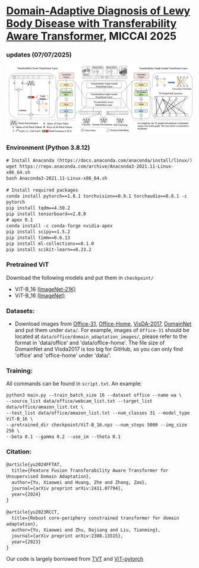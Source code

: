 # [Domain-Adaptive Diagnosis of Lewy Body Disease with Transferability Aware Transformer](https://arxiv.org/pdf/2411.07794), MICCAI 2025

### updates (07/07/2025)
<!--  Add the environment requirements to reproduce the results.  --> 

<p align="left"> 
<img width="800" src="https://github.com/Shawey94/FFTAT/blob/main/image.png">
</p>

### Environment (Python 3.8.12)
```
# Install Anaconda (https://docs.anaconda.com/anaconda/install/linux/)
wget https://repo.anaconda.com/archive/Anaconda3-2021.11-Linux-x86_64.sh
bash Anaconda3-2021.11-Linux-x86_64.sh

# Install required packages
conda install pytorch==1.8.1 torchvision==0.9.1 torchaudio==0.8.1 -c pytorch
pip install tqdm==4.50.2
pip install tensorboard==2.8.0
# apex 0.1
conda install -c conda-forge nvidia-apex
pip install scipy==1.5.2
pip install timm==0.6.13
pip install ml-collections==0.1.0
pip install scikit-learn==0.23.2
```

### Pretrained ViT
Download the following models and put them in `checkpoint/`
- ViT-B_16 [(ImageNet-21K)](https://storage.cloud.google.com/vit_models/imagenet21k/ViT-B_16.npz?_ga=2.49067683.-40935391.1637977007)
- ViT-B_16 [(ImageNet)](https://console.cloud.google.com/storage/browser/_details/vit_models/sam/ViT-B_16.npz;tab=live_object)


<!-- 
TVT with ViT-B_16 (ImageNet-21K) performs a little bit better than TVT with ViT-B_16 (ImageNet):
<p align="left"> 
<img width="500" src="https://github.com/uta-smile/TVT/blob/main/ImageNet_vs_ImageNet21K.png">
</p>
 --> 

### Datasets:

- Download images from [Office-31](https://drive.google.com/file/d/0B4IapRTv9pJ1WGZVd1VDMmhwdlE/view?resourcekey=0-gNMHVtZfRAyO_t2_WrOunA), [Office-Home](https://drive.google.com/file/d/0B81rNlvomiwed0V1YUxQdC1uOTg/view?resourcekey=0-2SNWq0CDAuWOBRRBL7ZZsw), [VisDA-2017](https://github.com/VisionLearningGroup/taskcv-2017-public/tree/master/classification), [DomainNet](https://ai.bu.edu/M3SDA/#dataset) and put them under `data/`. For example, images of `Office-31` should be located at `data/office/domain_adaptation_images/`, please refer to the format in 'data/office' and 'data/office-home'. The file size of DomainNet and Visda2017 is too big for GitHub, so you can only find 'office' and 'office-home' under 'data/'.

### Training:

All commands can be found in `script.txt`. An example:
```
python3 main.py --train_batch_size 16 --dataset office --name wa \
--source_list data/office/webcam_list.txt --target_list data/office/amazon_list.txt \
--test_list data/office/amazon_list.txt --num_classes 31 --model_type ViT-B_16 \
--pretrained_dir checkpoint/ViT-B_16.npz --num_steps 5000 --img_size 256 \
--beta 0.1 --gamma 0.2 --use_im --theta 0.1
```

<!-- 
### Attention Map Visualization:
```
python3 visualize.py --dataset office --name wa --num_classes 31 --image_path att_visual.txt --img_size 256
```
The code will automatically use the best model in `wa` to visualize the attention maps of images in `att_visual.txt`. `att_visual.txt` contains image paths you want to visualize, for example:
```
/data/office/domain_adaptation_images/dslr/images/calculator/frame_0001.jpg 5
/data/office/domain_adaptation_images/dslr/images/calculator/frame_0002.jpg 5
/data/office/domain_adaptation_images/dslr/images/calculator/frame_0003.jpg 5
/data/office/domain_adaptation_images/dslr/images/calculator/frame_0004.jpg 5
/data/office/domain_adaptation_images/dslr/images/calculator/frame_0005.jpg 5
```
 --> 

### Citation:
```
@article{yu2024FFTAT,
  title={Feature Fusion Transferability Aware Transformer for Unsupervised Domain Adaptation},
  author={Yu, Xiaowei and Huang, Zhe and Zhang, Zao},
  journal={arXiv preprint arXiv:2411.07794},
  year={2024}
}

@article{yu2023RCCT,
  title={Robust core-periphery constrained transformer for domain adaptation},
  author={Yu, Xiaowei and Zhu, Dajiang and Liu, Tianming},
  journal={arXiv preprint arXiv:2308.13515},
  year={2023}
}
```
Our code is largely borrowed from [TVT](https://github.com/uta-smile/TVT) and [ViT-pytorch](https://github.com/jeonsworld/ViT-pytorch)
